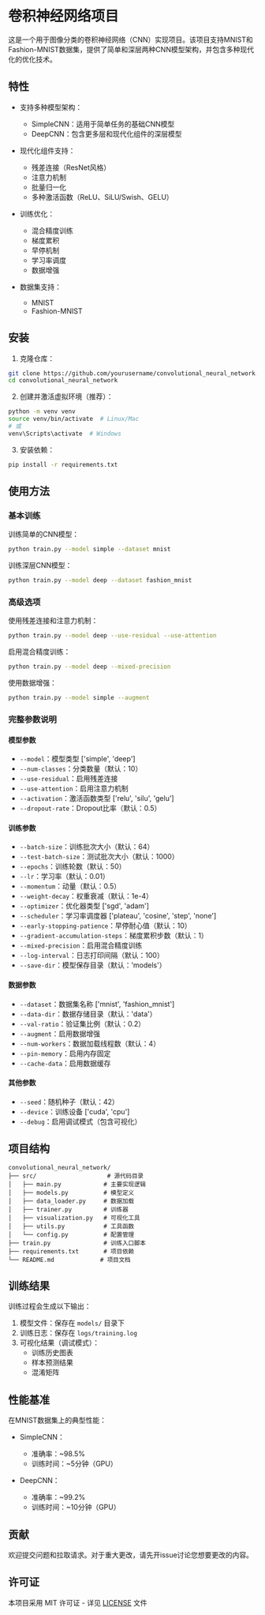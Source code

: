 # 卷积神经网络项目

这是一个用于图像分类的卷积神经网络（CNN）实现项目。该项目支持MNIST和Fashion-MNIST数据集，提供了简单和深层两种CNN模型架构，并包含多种现代化的优化技术。

## 特性

- 支持多种模型架构：
  - SimpleCNN：适用于简单任务的基础CNN模型
  - DeepCNN：包含更多层和现代化组件的深层模型

- 现代化组件支持：
  - 残差连接（ResNet风格）
  - 注意力机制
  - 批量归一化
  - 多种激活函数（ReLU、SiLU/Swish、GELU）

- 训练优化：
  - 混合精度训练
  - 梯度累积
  - 早停机制
  - 学习率调度
  - 数据增强

- 数据集支持：
  - MNIST
  - Fashion-MNIST

## 安装

1. 克隆仓库：
```bash
git clone https://github.com/yourusername/convolutional_neural_network.git
cd convolutional_neural_network
```

2. 创建并激活虚拟环境（推荐）：
```bash
python -m venv venv
source venv/bin/activate  # Linux/Mac
# 或
venv\Scripts\activate  # Windows
```

3. 安装依赖：
```bash
pip install -r requirements.txt
```

## 使用方法

### 基本训练

训练简单的CNN模型：
```bash
python train.py --model simple --dataset mnist
```

训练深层CNN模型：
```bash
python train.py --model deep --dataset fashion_mnist
```

### 高级选项

使用残差连接和注意力机制：
```bash
python train.py --model deep --use-residual --use-attention
```

启用混合精度训练：
```bash
python train.py --model deep --mixed-precision
```

使用数据增强：
```bash
python train.py --model simple --augment
```

### 完整参数说明

#### 模型参数
- `--model`：模型类型 ['simple', 'deep']
- `--num-classes`：分类数量（默认：10）
- `--use-residual`：启用残差连接
- `--use-attention`：启用注意力机制
- `--activation`：激活函数类型 ['relu', 'silu', 'gelu']
- `--dropout-rate`：Dropout比率（默认：0.5）

#### 训练参数
- `--batch-size`：训练批次大小（默认：64）
- `--test-batch-size`：测试批次大小（默认：1000）
- `--epochs`：训练轮数（默认：50）
- `--lr`：学习率（默认：0.01）
- `--momentum`：动量（默认：0.5）
- `--weight-decay`：权重衰减（默认：1e-4）
- `--optimizer`：优化器类型 ['sgd', 'adam']
- `--scheduler`：学习率调度器 ['plateau', 'cosine', 'step', 'none']
- `--early-stopping-patience`：早停耐心值（默认：10）
- `--gradient-accumulation-steps`：梯度累积步数（默认：1）
- `--mixed-precision`：启用混合精度训练
- `--log-interval`：日志打印间隔（默认：100）
- `--save-dir`：模型保存目录（默认：'models'）

#### 数据参数
- `--dataset`：数据集名称 ['mnist', 'fashion_mnist']
- `--data-dir`：数据存储目录（默认：'data'）
- `--val-ratio`：验证集比例（默认：0.2）
- `--augment`：启用数据增强
- `--num-workers`：数据加载线程数（默认：4）
- `--pin-memory`：启用内存固定
- `--cache-data`：启用数据缓存

#### 其他参数
- `--seed`：随机种子（默认：42）
- `--device`：训练设备 ['cuda', 'cpu']
- `--debug`：启用调试模式（包含可视化）

## 项目结构

```
convolutional_neural_network/
├── src/                    # 源代码目录
│   ├── main.py            # 主要实现逻辑
│   ├── models.py          # 模型定义
│   ├── data_loader.py     # 数据加载
│   ├── trainer.py         # 训练器
│   ├── visualization.py   # 可视化工具
│   ├── utils.py           # 工具函数
│   └── config.py          # 配置管理
├── train.py               # 训练入口脚本
├── requirements.txt       # 项目依赖
└── README.md             # 项目文档
```

## 训练结果

训练过程会生成以下输出：

1. 模型文件：保存在 `models/` 目录下
2. 训练日志：保存在 `logs/training.log`
3. 可视化结果（调试模式）：
   - 训练历史图表
   - 样本预测结果
   - 混淆矩阵

## 性能基准

在MNIST数据集上的典型性能：

- SimpleCNN：
  - 准确率：~98.5%
  - 训练时间：~5分钟（GPU）

- DeepCNN：
  - 准确率：~99.2%
  - 训练时间：~10分钟（GPU）

## 贡献

欢迎提交问题和拉取请求。对于重大更改，请先开issue讨论您想要更改的内容。

## 许可证

本项目采用 MIT 许可证 - 详见 [LICENSE](LICENSE) 文件
